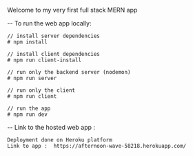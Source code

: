 Welcome to my very first full stack MERN app

-- To run the web app locally:
    
    // install server dependencies
    # npm install
    
    // install client dependencies
    # npm run client-install

    // run only the backend server (nodemon)
    # npm run server

    // run only the client
    # npm run client

    // run the app
    # npm run dev

-- Link to the hosted web app :

    Deployment done on Heroku platform
    Link to app :  https://afternoon-wave-58218.herokuapp.com/

